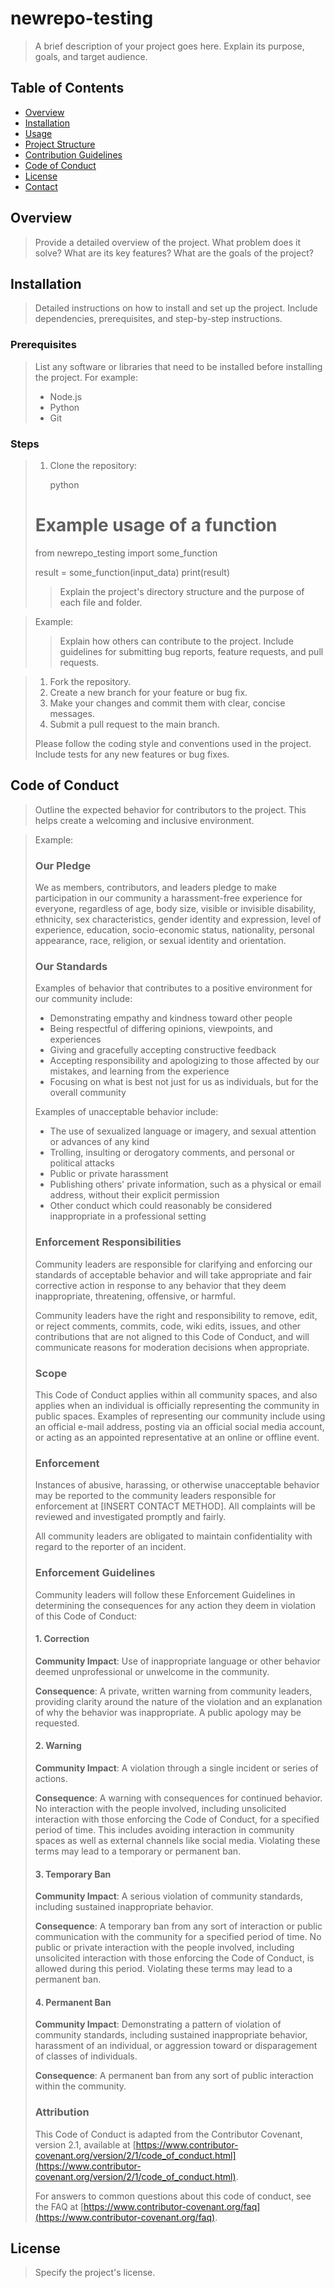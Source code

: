 
# newrepo-testing

> A brief description of your project goes here. Explain its purpose, goals, and target audience.

## Table of Contents

- [Overview](#overview)
- [Installation](#installation)
- [Usage](#usage)
- [Project Structure](#project-structure)
- [Contribution Guidelines](#contribution-guidelines)
- [Code of Conduct](#code-of-conduct)
- [License](#license)
- [Contact](#contact)

## Overview

> Provide a detailed overview of the project. What problem does it solve? What are its key features? What are the goals of the project?

## Installation

> Detailed instructions on how to install and set up the project. Include dependencies, prerequisites, and step-by-step instructions.

### Prerequisites

> List any software or libraries that need to be installed before installing the project. For example:
>
> - Node.js
> - Python
> - Git

### Steps

> 1.  Clone the repository:
>
>     python
> # Example usage of a function
> from newrepo_testing import some_function
>
> result = some_function(input_data)
> print(result)
> > Explain the project's directory structure and the purpose of each file and folder.

> Example:
>
> > Explain how others can contribute to the project. Include guidelines for submitting bug reports, feature requests, and pull requests.

> 1.  Fork the repository.
> 2.  Create a new branch for your feature or bug fix.
> 3.  Make your changes and commit them with clear, concise messages.
> 4.  Submit a pull request to the main branch.
>
> Please follow the coding style and conventions used in the project.  Include tests for any new features or bug fixes.

## Code of Conduct

> Outline the expected behavior for contributors to the project. This helps create a welcoming and inclusive environment.

> Example:
>
> ### Our Pledge
>
> We as members, contributors, and leaders pledge to make participation in our
> community a harassment-free experience for everyone, regardless of age, body
> size, visible or invisible disability, ethnicity, sex characteristics, gender
> identity and expression, level of experience, education, socio-economic status,
> nationality, personal appearance, race, religion, or sexual identity
> and orientation.
>
> ### Our Standards
>
> Examples of behavior that contributes to a positive environment for our
> community include:
>
> *   Demonstrating empathy and kindness toward other people
> *   Being respectful of differing opinions, viewpoints, and experiences
> *   Giving and gracefully accepting constructive feedback
> *   Accepting responsibility and apologizing to those affected by our mistakes,
>     and learning from the experience
> *   Focusing on what is best not just for us as individuals, but for the
>     overall community
>
> Examples of unacceptable behavior include:
>
> *   The use of sexualized language or imagery, and sexual attention or advances
>     of any kind
> *   Trolling, insulting or derogatory comments, and personal or political attacks
> *   Public or private harassment
> *   Publishing others' private information, such as a physical or email
>     address, without their explicit permission
> *   Other conduct which could reasonably be considered inappropriate in a
>     professional setting
>
> ### Enforcement Responsibilities
>
> Community leaders are responsible for clarifying and enforcing our standards of
> acceptable behavior and will take appropriate and fair corrective action in
> response to any behavior that they deem inappropriate, threatening, offensive,
> or harmful.
>
> Community leaders have the right and responsibility to remove, edit, or reject
> comments, commits, code, wiki edits, issues, and other contributions that are
> not aligned to this Code of Conduct, and will communicate reasons for moderation
> decisions when appropriate.
>
> ### Scope
>
> This Code of Conduct applies within all community spaces, and also applies when
> an individual is officially representing the community in public spaces.
> Examples of representing our community include using an official e-mail address,
> posting via an official social media account, or acting as an appointed
> representative at an online or offline event.
>
> ### Enforcement
>
> Instances of abusive, harassing, or otherwise unacceptable behavior may be
> reported to the community leaders responsible for enforcement at [INSERT CONTACT METHOD].
> All complaints will be reviewed and investigated promptly and fairly.
>
> All community leaders are obligated to maintain confidentiality with regard to
> the reporter of an incident.
>
> ### Enforcement Guidelines
>
> Community leaders will follow these Enforcement Guidelines in determining the
> consequences for any action they deem in violation of this Code of Conduct:
>
> #### 1. Correction
>
> **Community Impact**: Use of inappropriate language or other behavior deemed
> unprofessional or unwelcome in the community.
>
> **Consequence**: A private, written warning from community leaders, providing
> clarity around the nature of the violation and an explanation of why the
> behavior was inappropriate. A public apology may be requested.
>
> #### 2. Warning
>
> **Community Impact**: A violation through a single incident or series
> of actions.
>
> **Consequence**: A warning with consequences for continued behavior. No
> interaction with the people involved, including unsolicited interaction with
> those enforcing the Code of Conduct, for a specified period of time. This
> includes avoiding interaction in community spaces as well as external channels
> like social media. Violating these terms may lead to a temporary or
> permanent ban.
>
> #### 3. Temporary Ban
>
> **Community Impact**: A serious violation of community standards, including
> sustained inappropriate behavior.
>
> **Consequence**: A temporary ban from any sort of interaction or public
> communication with the community for a specified period of time. No public or
> private interaction with the people involved, including unsolicited interaction
> with those enforcing the Code of Conduct, is allowed during this period.
> Violating these terms may lead to a permanent ban.
>
> #### 4. Permanent Ban
>
> **Community Impact**: Demonstrating a pattern of violation of community
> standards, including sustained inappropriate behavior,  harassment of an
> individual, or aggression toward or disparagement of classes of individuals.
>
> **Consequence**: A permanent ban from any sort of public interaction within
> the community.
>
> ### Attribution
> This Code of Conduct is adapted from the Contributor Covenant, version 2.1,
> available at
> [https://www.contributor-covenant.org/version/2/1/code_of_conduct.html](https://www.contributor-covenant.org/version/2/1/code_of_conduct.html).
>
> For answers to common questions about this code of conduct, see the FAQ at
> [https://www.contributor-covenant.org/faq](https://www.contributor-covenant.org/faq).

## License

> Specify the project's license.

